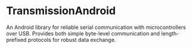 # TransmissionAndroid
An Android library for reliable serial communication with microcontrollers over USB. Provides both simple byte-level communication and length-prefixed protocols for robust data exchange.
